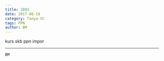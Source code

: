 ```yaml
---
title: 2803
date: 2017-06-19
category: Tanya-SC
tags: PPN
author: BM
---
```


kurs skb ppn impor

---



`BM`
